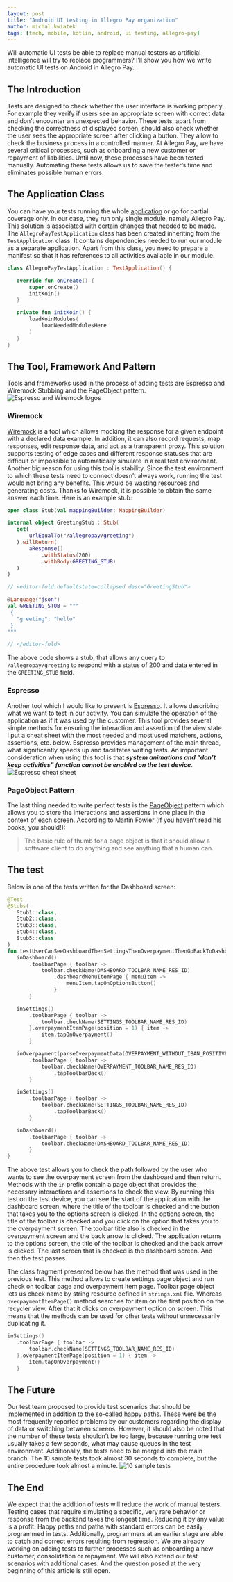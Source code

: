 ```yaml
---
layout: post
title: "Android UI testing in Allegro Pay organization"
author: michal.kwiatek
tags: [tech, mobile, kotlin, android, ui testing, allegro-pay]
---
```


Will automatic UI tests be able to replace manual testers as artificial intelligence will try to replace
programmers? I’ll show you how we write automatic UI tests on Android in Allegro Pay.

## The Introduction
Tests are designed to check whether the user interface is working properly. For example they verify
if users see an appropriate screen with correct data and don’t encounter an unexpected behavior.
These tests, apart from checking the correctness of displayed screen, should also check whether the
user sees the appropriate screen after clicking a button. They allow to check the business process
in a controlled manner. At Allegro Pay, we have several critical processes, such as onboarding a new
customer or repayment of liabilities. Until now, these processes have been tested manually. Automating
these tests allows us to save the tester’s time and eliminates possible human errors.

## The Application Class
You can have your tests running the whole [application](https://play.google.com/store/apps/details?id=pl.allegro)
or go for partial coverage only. In our case, they run only single module, namely Allegro Pay. This solution
is associated with certain changes that needed to be made. The `AllegroPayTestApplication` class has been created
inheriting from the `TestApplication` class. It contains dependencies needed to run our module as a separate
application. Apart from this class, you need to prepare a manifest so that it has references to all activities
available in our module.

```kotlin
class AllegroPayTestApplication : TestApplication() {

   override fun onCreate() {
       super.onCreate()
       initKoin()
   }

   private fun initKoin() {
       loadKoinModules(
           loadNeededModulesHere
       )
   }
}
```

## The Tool, Framework And Pattern
Tools and frameworks used in the process of adding tests are Espresso and Wiremock Stubbing
and the PageObject pattern.
![Espresso and Wiremock logos](/assets/img/articles/2022-03-09-android-ui-testing-in-allegro-pay-organization/espresso_and_wiremock.png)

### Wiremock
[Wiremock](https://wiremock.org/) is a tool which allows mocking the response for
a given endpoint with a declared data example. In addition, it can also record requests, map responses, edit
response data, and act as a transparent proxy. This solution supports testing of edge cases and different response
statuses that are difficult or impossible to automatically simulate in a real test environment. Another big
reason for using this tool is stability. Since the test environment to which these tests need to connect doesn’t
always work, running the test would not bring any benefits. This would be wasting resources and generating costs.
Thanks to Wiremock, it is possible to obtain the same answer each time. Here is an example stub:

```kotlin
open class Stub(val mappingBuilder: MappingBuilder)

internal object GreetingStub : Stub(
   get(
       urlEqualTo("/allegropay/greeting")
   ).willReturn(
       aResponse()
           .withStatus(200)
           .withBody(GREETING_STUB)
   )
)

// <editor-fold defaultstate=collapsed desc="GreetingStub">

@Language("json")
val GREETING_STUB = """
 {
   "greeting": "hello"
 }
"""

// </editor-fold>
```

The above code shows a stub, that allows any query to `/allegropay/greeting` to respond with a status
of 200 and data entered in the `GREETING_STUB` field.

### Espresso
Another tool which I would like to present is [Espresso](https://developer.android.com/training/testing/espresso).
It allows describing what we want to test in our activity. You can simulate the operation of the application as
if it was used by the customer. This tool provides several simple methods for ensuring the interaction and
assertion of the view state. I put a cheat sheet with the most needed and most used matchers, actions,
assertions, etc. below. Espresso provides management of the main thread, what significantly speeds up and
facilitates writing tests. An important consideration when using this tool is that **_system animations and
"don’t keep activities" function cannot be enabled on the test device_**.
![Espresso cheat sheet](/assets/img/articles/2022-03-09-android-ui-testing-in-allegro-pay-organization/espresso_cheatsheet.png)

### PageObject Pattern
The last thing needed to write perfect tests is the [PageObject](https://martinfowler.com/bliki/PageObject.html) pattern
which allows you to store the interactions and assertions in one place in the context of each screen. According to
Martin Fowler (if you haven’t read his books, you should!):
>The basic rule of thumb for a page object is that it should allow a software client to do anything and
see anything that a human can.

## The test
Below is one of the tests written for the Dashboard screen:

```kotlin
@Test
@Stubs(
   Stub1::class,
   Stub2::class,
   Stub3::class,
   Stub4::class,
   Stub5::class
)
fun testUserCanSeeDashboardThenSettingsThenOverpaymentThenGoBackToDashboard() = launchDashboardActivity {
   inDashboard()
       .toolbarPage { toolbar ->
           toolbar.checkName(DASHBOARD_TOOLBAR_NAME_RES_ID)
               .dashboardMenuItemPage { menuItem ->
                   menuItem.tapOnOptionsButton()
               }
       }

   inSettings()
       .toolbarPage { toolbar ->
           toolbar.checkName(SETTINGS_TOOLBAR_NAME_RES_ID)
       }.overpaymentItemPage(position = 1) { item ->
           item.tapOnOverpayment()
       }

   inOverpayment(parseOverpaymentData(OVERPAYMENT_WITHOUT_IBAN_POSITIVE))
       .toolbarPage { toolbar ->
           toolbar.checkName(OVERPAYMENT_TOOLBAR_NAME_RES_ID)
               .tapToolbarBack()
       }

   inSettings()
       .toolbarPage { toolbar ->
           toolbar.checkName(SETTINGS_TOOLBAR_NAME_RES_ID)
               .tapToolbarBack()
       }

   inDashboard()
       .toolbarPage { toolbar ->
           toolbar.checkName(DASHBOARD_TOOLBAR_NAME_RES_ID)
       }
}
```

The above test allows you to check the path followed by the user who wants to see the overpayment screen
from the dashboard and then return. Methods with the `in` prefix contain a page object that provides the
necessary interactions and assertions to check the view. By running this test on the test device, you can
see the start of the application with the dashboard screen, where the title of the toolbar is checked
and the button that takes you to the options screen is clicked. In the options screen, the title of
the toolbar is checked and you click on the option that takes you to the overpayment screen.
The toolbar title also is checked in the overpayment screen and the back arrow is clicked. The
application returns to the options screen, the title of the toolbar is checked and the back arrow
is clicked. The last screen that is checked is the dashboard screen. And then the test
passes.

The class fragment presented below has the method that was used in the previous test. This method allows
to create settings page object and run check on toolbar page and overpayment item page. Toolbar page object
lets us check name by string resource defined in `strings.xml` file. Whereas `overpaymentItemPage()` method
searches for item on the first position on the recycler view. After that it clicks on overpayment option on screen.
This means that the methods can be used for other tests without unnecessarily duplicating it.

```kotlin
inSettings()
   .toolbarPage { toolbar ->
       toolbar.checkName(SETTINGS_TOOLBAR_NAME_RES_ID)
   }.overpaymentItemPage(position = 1) { item ->
       item.tapOnOverpayment()
   }
```

## The Future
Our test team proposed to provide test scenarios that should be implemented in addition to the so-called
happy paths. These were be the most frequently reported problems by our customers regarding the display
of data or switching between screens. However, it should also be noted that the number of these tests
shouldn’t be too large, because running one test usually takes a few seconds, what may cause queues in the
test environment. Additionally, the tests need to be merged into the main branch. The 10 sample tests took
almost 30 seconds to complete, but the entire procedure took almost a minute.
![10 sample tests](/assets/img/articles/2022-03-09-android-ui-testing-in-allegro-pay-organization/10_tests.png)

## The End
We expect that the addition of tests will reduce the work of manual testers. Testing cases that require simulating
a specific, very rare behavior or response from the backend takes the longest time. Reducing it by any value is
a profit. Happy paths and paths with standard errors can be easily programmed in tests. Additionally, programmers
at an earlier stage are able to catch and correct errors resulting from regression. We are already working on
adding tests to further processes such as onboarding a new customer, consolidation or repayment. We will also
extend our test scenarios with additional cases. And the question posed at the very beginning of this article
is still open.
